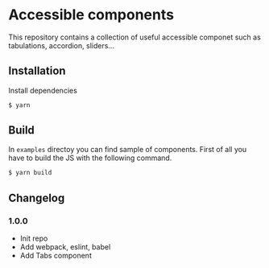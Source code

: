 # Accessible components

This repository contains a collection of useful accessible componet such as tabulations, accordion, sliders...

## Installation

Install dependencies
```bash
$ yarn
```

## Build

In `examples` directoy you can find sample of components. First of all you have to build the JS with the following command.
```bash
$ yarn build
```

## Changelog

### 1.0.0
- Init repo
- Add webpack, eslint, babel
- Add Tabs component